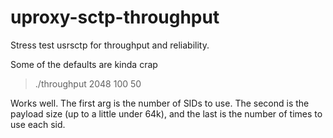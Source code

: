 # uproxy-sctp-throughput
Stress test usrsctp for throughput and reliability.

Some of the defaults are kinda crap
> ./throughput 2048 100 50

Works well.  The first arg is the number of SIDs to use.  The second is the payload size (up to a little under 
64k), and the last is the number of times to use each sid.
